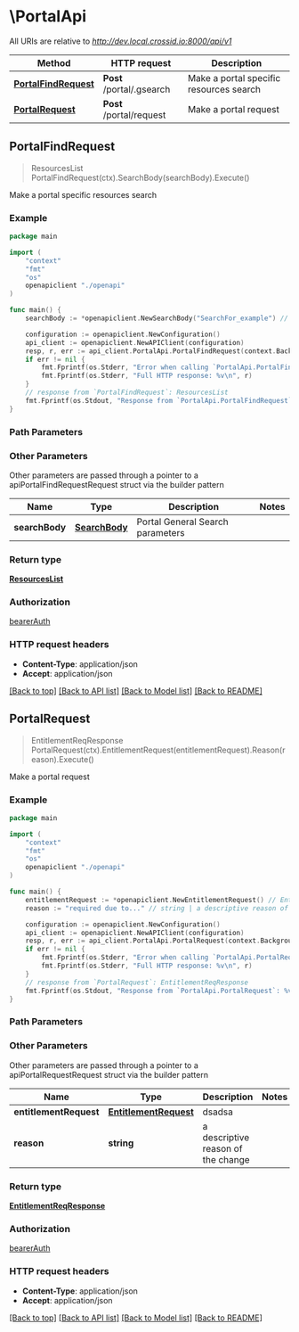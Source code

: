 # \PortalApi

All URIs are relative to *http://dev.local.crossid.io:8000/api/v1*

Method | HTTP request | Description
------------- | ------------- | -------------
[**PortalFindRequest**](PortalApi.md#PortalFindRequest) | **Post** /portal/.gsearch | Make a portal specific resources search
[**PortalRequest**](PortalApi.md#PortalRequest) | **Post** /portal/request | Make a portal request



## PortalFindRequest

> ResourcesList PortalFindRequest(ctx).SearchBody(searchBody).Execute()

Make a portal specific resources search

### Example

```go
package main

import (
    "context"
    "fmt"
    "os"
    openapiclient "./openapi"
)

func main() {
    searchBody := *openapiclient.NewSearchBody("SearchFor_example") // SearchBody | Portal General Search parameters

    configuration := openapiclient.NewConfiguration()
    api_client := openapiclient.NewAPIClient(configuration)
    resp, r, err := api_client.PortalApi.PortalFindRequest(context.Background()).SearchBody(searchBody).Execute()
    if err != nil {
        fmt.Fprintf(os.Stderr, "Error when calling `PortalApi.PortalFindRequest``: %v\n", err)
        fmt.Fprintf(os.Stderr, "Full HTTP response: %v\n", r)
    }
    // response from `PortalFindRequest`: ResourcesList
    fmt.Fprintf(os.Stdout, "Response from `PortalApi.PortalFindRequest`: %v\n", resp)
}
```

### Path Parameters



### Other Parameters

Other parameters are passed through a pointer to a apiPortalFindRequestRequest struct via the builder pattern


Name | Type | Description  | Notes
------------- | ------------- | ------------- | -------------
 **searchBody** | [**SearchBody**](SearchBody.md) | Portal General Search parameters | 

### Return type

[**ResourcesList**](ResourcesList.md)

### Authorization

[bearerAuth](../README.md#bearerAuth)

### HTTP request headers

- **Content-Type**: application/json
- **Accept**: application/json

[[Back to top]](#) [[Back to API list]](../README.md#documentation-for-api-endpoints)
[[Back to Model list]](../README.md#documentation-for-models)
[[Back to README]](../README.md)


## PortalRequest

> EntitlementReqResponse PortalRequest(ctx).EntitlementRequest(entitlementRequest).Reason(reason).Execute()

Make a portal request

### Example

```go
package main

import (
    "context"
    "fmt"
    "os"
    openapiclient "./openapi"
)

func main() {
    entitlementRequest := *openapiclient.NewEntitlementRequest() // EntitlementRequest | dsadsa
    reason := "required due to..." // string | a descriptive reason of the change  (optional)

    configuration := openapiclient.NewConfiguration()
    api_client := openapiclient.NewAPIClient(configuration)
    resp, r, err := api_client.PortalApi.PortalRequest(context.Background()).EntitlementRequest(entitlementRequest).Reason(reason).Execute()
    if err != nil {
        fmt.Fprintf(os.Stderr, "Error when calling `PortalApi.PortalRequest``: %v\n", err)
        fmt.Fprintf(os.Stderr, "Full HTTP response: %v\n", r)
    }
    // response from `PortalRequest`: EntitlementReqResponse
    fmt.Fprintf(os.Stdout, "Response from `PortalApi.PortalRequest`: %v\n", resp)
}
```

### Path Parameters



### Other Parameters

Other parameters are passed through a pointer to a apiPortalRequestRequest struct via the builder pattern


Name | Type | Description  | Notes
------------- | ------------- | ------------- | -------------
 **entitlementRequest** | [**EntitlementRequest**](EntitlementRequest.md) | dsadsa | 
 **reason** | **string** | a descriptive reason of the change  | 

### Return type

[**EntitlementReqResponse**](EntitlementReqResponse.md)

### Authorization

[bearerAuth](../README.md#bearerAuth)

### HTTP request headers

- **Content-Type**: application/json
- **Accept**: application/json

[[Back to top]](#) [[Back to API list]](../README.md#documentation-for-api-endpoints)
[[Back to Model list]](../README.md#documentation-for-models)
[[Back to README]](../README.md)

